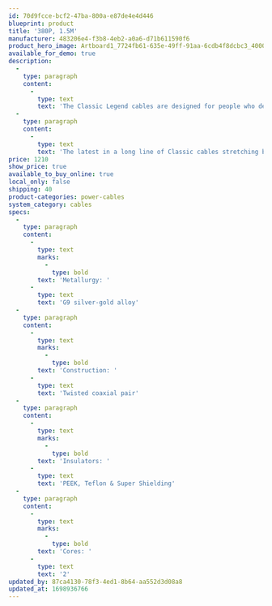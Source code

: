 ```yaml
---
id: 70d9fcce-bcf2-47ba-800a-e87de4e4d446
blueprint: product
title: '380P, 1.5M'
manufacturer: 483206e4-f3b8-4eb2-a0a6-d71b611590f6
product_hero_image: Artboard1_7724fb61-635e-49ff-91aa-6cdb4f8dcbc3_4000x@3x.progressive.webp
available_for_demo: true
description:
  -
    type: paragraph
    content:
      -
        type: text
        text: 'The Classic Legend cables are designed for people who demand an excellent performance-to-price ratio. This is possible thanks to the combination of Siltech’s superb G9 silver-gold alloy metallurgy, and a class-leading insulation and shielding package using top-quality materials. It is the result of four decades of research into cable design, honed by exhaustive measurements, testing, and auditioning.'
  -
    type: paragraph
    content:
      -
        type: text
        text: 'The latest in a long line of Classic cables stretching back thirty years, Classic Legend boasts vanishingly low distortion and exceptional interference rejection considering its accessible price. It’s this combination of superconductivity and relative immunity to electrical and mechanical noise that makes it sound so special.'
price: 1210
show_price: true
available_to_buy_online: true
local_only: false
shipping: 40
product-categories: power-cables
system_category: cables
specs:
  -
    type: paragraph
    content:
      -
        type: text
        marks:
          -
            type: bold
        text: 'Metallurgy: '
      -
        type: text
        text: 'G9 silver-gold alloy'
  -
    type: paragraph
    content:
      -
        type: text
        marks:
          -
            type: bold
        text: 'Construction: '
      -
        type: text
        text: 'Twisted coaxial pair'
  -
    type: paragraph
    content:
      -
        type: text
        marks:
          -
            type: bold
        text: 'Insulators: '
      -
        type: text
        text: 'PEEK, Teflon & Super Shielding'
  -
    type: paragraph
    content:
      -
        type: text
        marks:
          -
            type: bold
        text: 'Cores: '
      -
        type: text
        text: '2'
updated_by: 87ca4130-78f3-4ed1-8b64-aa552d3d08a8
updated_at: 1698936766
---
```

